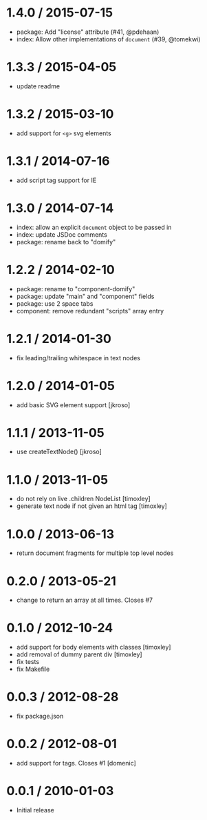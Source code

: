
1.4.0 / 2015-07-15
==================

  * package: Add "license" attribute (#41, @pdehaan)
  * index: Allow other implementations of `document` (#39, @tomekwi)

1.3.3 / 2015-04-05
==================

  * update readme

1.3.2 / 2015-03-10
==================

  * add support for `<g>` svg elements

1.3.1 / 2014-07-16
==================

 * add script tag support for IE

1.3.0 / 2014-07-14
==================

 * index: allow an explicit `document` object to be passed in
 * index: update JSDoc comments
 * package: rename back to "domify"

1.2.2 / 2014-02-10
==================

  * package: rename to "component-domify"
  * package: update "main" and "component" fields
  * package: use 2 space tabs
  * component: remove redundant "scripts" array entry

1.2.1 / 2014-01-30
==================

 * fix leading/trailing whitespace in text nodes

1.2.0 / 2014-01-05
==================

 * add basic SVG element support [jkroso]

1.1.1 / 2013-11-05
==================

 * use createTextNode() [jkroso]

1.1.0 / 2013-11-05
==================

 * do not rely on live .children NodeList [timoxley]
 * generate text node if not given an html tag [timoxley]

1.0.0 / 2013-06-13
==================

 * return document fragments for multiple top level nodes

0.2.0 / 2013-05-21
==================

 * change to return an array at all times. Closes #7

0.1.0 / 2012-10-24
==================

  * add support for body elements with classes [timoxley]
  * add removal of dummy parent div [timoxley]
  * fix tests
  * fix Makefile

0.0.3 / 2012-08-28
==================

  * fix package.json

0.0.2 / 2012-08-01
==================

  * add support for <body> tags. Closes #1 [domenic]

0.0.1 / 2010-01-03
==================

  * Initial release
